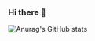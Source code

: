 ### Hi there 👋

![Anurag's GitHub stats](https://github-readme-stats.vercel.app/api?username=vagechirkov&theme=default)
